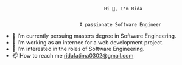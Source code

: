                                          Hi 👋, I'm Rida   
                                         
                                         
                                A passionate Software Engineer
                      

- 🔭 I’m currently persuing masters degree in Software Engineering.
- 🌱 I’m working as an internee for a web development project.
- 👀 I’m interested in the roles of Software Engineering.
- 📫 How to reach me ridafatima0302@gmail.com

<!---
ridafatimakhan/ridafatimakhan is a ✨ special ✨ repository because its `README.md` (this file) appears on your GitHub profile.
You can click the Preview link to take a look at your changes.
--->
